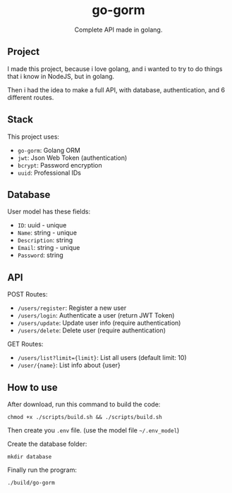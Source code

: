 <h1 align="center">go-gorm</h1>
<p align="center">Complete API made in golang.</p>

## Project

I made this project, because i love golang, and i wanted to try to do things that i know in NodeJS, but in golang.

Then i had the idea to make a full API, with database, authentication, and 6 different routes.

## Stack

This project uses:
- `go-gorm`: Golang ORM
- `jwt`: Json Web Token (authentication)
- `bcrypt`: Password encryption
- `uuid`: Professional IDs

## Database

User model has these fields:

- `ID`:           uuid    - unique
- `Name`:         string  - unique
- `Description`:  string
- `Email`:        string  - unique
- `Password`:     string

## API

POST Routes:
- `/users/register`: Register a new user
- `/users/login`: Authenticate a user (return JWT Token)
- `/users/update`: Update user info (require authentication)
- `/users/delete`: Delete user (require authentication)

GET Routes:
- `/users/list?limit={limit}`: List all users (default limit: 10)
- `/user/{name}`: List info about {user}

## How to use

After download, run this command to build the code:

```
chmod +x ./scripts/build.sh && ./scripts/build.sh
```

Then create you `.env` file. (use the model file `~/.env_model`)

Create the database folder:
```
mkdir database
```

Finally run the program:
```
./build/go-gorm
```
